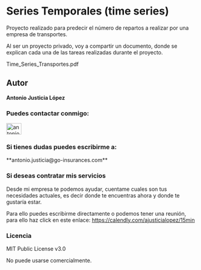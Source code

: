 # Series Temporales (time series)
Proyecto realizado para predecir el número de repartos a realizar por una empresa de transportes.

Al ser un proyecto privado, voy a compartir un documento, donde se explican cada una de las tareas realizadas durante el proyecto.

Time_Series_Transportes.pdf

## Autor
**Antonio Justicia López**

<h3 align="left">Puedes contactar conmigo:</h3>
<p align="left">
<a href="https://linkedin.com/in/antonio-justicia" target="blank"><img align="center" src="https://raw.githubusercontent.com/rahuldkjain/github-profile-readme-generator/master/src/images/icons/Social/linked-in-alt.svg" alt="antonio-justicia" height="30" width="40" /></a>
</p>

<h3 align="left">Si tienes dudas puedes escribirme a:</h3>
<p align="left">
**antonio.justicia@go-insurances.com**

<h3 align="left">Si deseas contratar mis servicios</h3>
Desde mi empresa te podemos ayudar, cuentame cuales son tus necesidades actuales, es decir donde te encuentras ahora y donde te gustaría estar.


Para ello puedes escribirme directamente o podemos tener una reunión, para ello haz click en este enlace:
https://calendly.com/ajusticialopez/15min

<h3 align="left">Licencia</h3>
MIT Public License v3.0

No puede usarse comercialmente.
